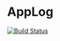 # AppLog
[![Build Status](https://dev.azure.com/sharegoApp/AppLogger/_apis/build/status/sneha095.AppLog?branchName=refs%2Fpull%2F1%2Fmerge)](https://dev.azure.com/sharegoApp/AppLogger/_build/latest?definitionId=2&branchName=refs%2Fpull%2F1%2Fmerge)
